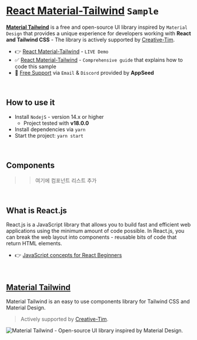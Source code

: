 # [React Material-Tailwind](https://blog.appseed.us/react-material-tailwind-guide-and-sample/) `Sample`

**[Material Tailwind](https://www.material-tailwind.com/)** is a free and open-source UI library inspired by `Material Design` that provides a unique experience for developers working with **React and Tailwind CSS** - The library is actively supported by [Creative-Tim](https://www.creative-tim.com/?AFFILIATE=128200).

- 👉 [React Material-Tailwind](https://sample-material-tailwind.appseed-srv1.com/) - `LIVE Demo`
- ✅ [React Material-Tailwind](https://blog.appseed.us/react-material-tailwind-guide-and-sample/) - `Comprehensive guide` that explains how to code this sample
- 🚀 [Free Support](https://appseed.us/support/) via `Email` & `Discord` provided by **AppSeed**

<br />

## How to use it 

- Install `NodejS` - version 14.x or higher 
  - Project tested with **v18.0.0** 
- Install dependencies via `yarn`
- Start the project: `yarn start` 

<br />

## Components
>>여기에 컴포넌트 리스트 추가 

<br />

## What is React.js

React.js is a JavaScript library that allows you to build fast and efficient web applications using the minimum amount of code possible. In React.js, you can break the web layout into components - reusable bits of code that return HTML elements. 

- 👉 [JavaScript concepts for React Beginners](https://blog.appseed.us/10-javascript-concepts-for-react-beginners/)

<br />

## [Material Tailwind](https://www.material-tailwind.com/) 

Material Tailwind is an easy to use components library for Tailwind CSS and Material Design.

> Actively supported by [Creative-Tim](https://www.creative-tim.com/?AFFILIATE=128200).

![Material Tailwind - Open-source UI library inspired by Material Design.](https://user-images.githubusercontent.com/51070104/204787709-560342fd-7dfd-4bc3-8b86-14da44030a85.png) 

<br />
